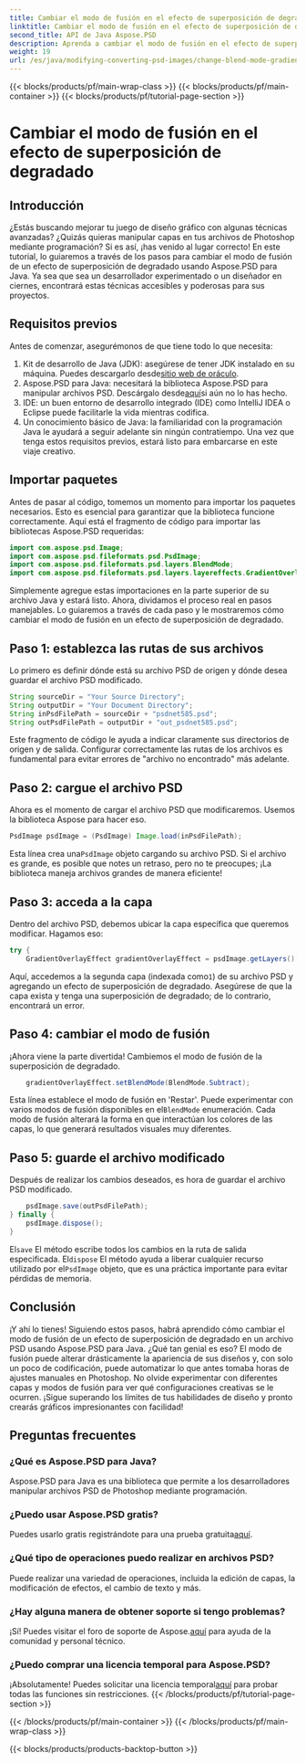 ```yaml
---
title: Cambiar el modo de fusión en el efecto de superposición de degradado
linktitle: Cambiar el modo de fusión en el efecto de superposición de degradado
second_title: API de Java Aspose.PSD
description: Aprenda a cambiar el modo de fusión en el efecto de superposición de degradado con Aspose.PSD para Java. Guía paso a paso para crear gráficos impresionantes.
weight: 19
url: /es/java/modifying-converting-psd-images/change-blend-mode-gradient-overlay-effect/
---
```


{{< blocks/products/pf/main-wrap-class >}}
{{< blocks/products/pf/main-container >}}
{{< blocks/products/pf/tutorial-page-section >}}

# Cambiar el modo de fusión en el efecto de superposición de degradado

## Introducción
¿Estás buscando mejorar tu juego de diseño gráfico con algunas técnicas avanzadas? ¿Quizás quieras manipular capas en tus archivos de Photoshop mediante programación? Si es así, ¡has venido al lugar correcto! En este tutorial, lo guiaremos a través de los pasos para cambiar el modo de fusión de un efecto de superposición de degradado usando Aspose.PSD para Java. Ya sea que sea un desarrollador experimentado o un diseñador en ciernes, encontrará estas técnicas accesibles y poderosas para sus proyectos. 
## Requisitos previos
Antes de comenzar, asegurémonos de que tiene todo lo que necesita:
1.  Kit de desarrollo de Java (JDK): asegúrese de tener JDK instalado en su máquina. Puedes descargarlo desde[sitio web de oráculo](https://www.oracle.com/java/technologies/javase-jdk11-downloads.html).
2.  Aspose.PSD para Java: necesitará la biblioteca Aspose.PSD para manipular archivos PSD. Descárgalo desde[aquí](https://releases.aspose.com/psd/java/)si aún no lo has hecho.
3. IDE: un buen entorno de desarrollo integrado (IDE) como IntelliJ IDEA o Eclipse puede facilitarle la vida mientras codifica.
4. Un conocimiento básico de Java: la familiaridad con la programación Java le ayudará a seguir adelante sin ningún contratiempo.
Una vez que tenga estos requisitos previos, estará listo para embarcarse en este viaje creativo.
## Importar paquetes
Antes de pasar al código, tomemos un momento para importar los paquetes necesarios. Esto es esencial para garantizar que la biblioteca funcione correctamente. Aquí está el fragmento de código para importar las bibliotecas Aspose.PSD requeridas:
```java
import com.aspose.psd.Image;
import com.aspose.psd.fileformats.psd.PsdImage;
import com.aspose.psd.fileformats.psd.layers.BlendMode;
import com.aspose.psd.fileformats.psd.layers.layereffects.GradientOverlayEffect;
```
Simplemente agregue estas importaciones en la parte superior de su archivo Java y estará listo.
Ahora, dividamos el proceso real en pasos manejables. Lo guiaremos a través de cada paso y le mostraremos cómo cambiar el modo de fusión en un efecto de superposición de degradado.
## Paso 1: establezca las rutas de sus archivos
Lo primero es definir dónde está su archivo PSD de origen y dónde desea guardar el archivo PSD modificado. 
```java
String sourceDir = "Your Source Directory";
String outputDir = "Your Document Directory";
String inPsdFilePath = sourceDir + "psdnet585.psd";
String outPsdFilePath = outputDir + "out_psdnet585.psd";
```
Este fragmento de código le ayuda a indicar claramente sus directorios de origen y de salida. Configurar correctamente las rutas de los archivos es fundamental para evitar errores de "archivo no encontrado" más adelante.
## Paso 2: cargue el archivo PSD
Ahora es el momento de cargar el archivo PSD que modificaremos. Usemos la biblioteca Aspose para hacer eso.
```java
PsdImage psdImage = (PsdImage) Image.load(inPsdFilePath);
```
 Esta línea crea una`PsdImage` objeto cargando su archivo PSD. Si el archivo es grande, es posible que notes un retraso, pero no te preocupes; ¡La biblioteca maneja archivos grandes de manera eficiente!
## Paso 3: acceda a la capa
Dentro del archivo PSD, debemos ubicar la capa específica que queremos modificar. Hagamos eso:
```java
try {
    GradientOverlayEffect gradientOverlayEffect = psdImage.getLayers()[1].getBlendingOptions().addGradientOverlay();
```
 Aquí, accedemos a la segunda capa (indexada como`1`) de su archivo PSD y agregando un efecto de superposición de degradado. Asegúrese de que la capa exista y tenga una superposición de degradado; de lo contrario, encontrará un error.
## Paso 4: cambiar el modo de fusión
¡Ahora viene la parte divertida! Cambiemos el modo de fusión de la superposición de degradado.
```java
    gradientOverlayEffect.setBlendMode(BlendMode.Subtract);
```
 Esta línea establece el modo de fusión en 'Restar'. Puede experimentar con varios modos de fusión disponibles en el`BlendMode` enumeración. Cada modo de fusión alterará la forma en que interactúan los colores de las capas, lo que generará resultados visuales muy diferentes.
## Paso 5: guarde el archivo modificado
Después de realizar los cambios deseados, es hora de guardar el archivo PSD modificado.
```java
    psdImage.save(outPsdFilePath);
} finally {
    psdImage.dispose();
}
```
 El`save` El método escribe todos los cambios en la ruta de salida especificada. El`dispose` El método ayuda a liberar cualquier recurso utilizado por el`PsdImage` objeto, que es una práctica importante para evitar pérdidas de memoria.
## Conclusión
¡Y ahí lo tienes! Siguiendo estos pasos, habrá aprendido cómo cambiar el modo de fusión de un efecto de superposición de degradado en un archivo PSD usando Aspose.PSD para Java. ¿Qué tan genial es eso? El modo de fusión puede alterar drásticamente la apariencia de sus diseños y, con solo un poco de codificación, puede automatizar lo que antes tomaba horas de ajustes manuales en Photoshop.
No olvide experimentar con diferentes capas y modos de fusión para ver qué configuraciones creativas se le ocurren. ¡Sigue superando los límites de tus habilidades de diseño y pronto crearás gráficos impresionantes con facilidad!
## Preguntas frecuentes
### ¿Qué es Aspose.PSD para Java?
Aspose.PSD para Java es una biblioteca que permite a los desarrolladores manipular archivos PSD de Photoshop mediante programación.
### ¿Puedo usar Aspose.PSD gratis?
 Puedes usarlo gratis registrándote para una prueba gratuita[aquí](https://releases.aspose.com/).
### ¿Qué tipo de operaciones puedo realizar en archivos PSD?
Puede realizar una variedad de operaciones, incluida la edición de capas, la modificación de efectos, el cambio de texto y más.
### ¿Hay alguna manera de obtener soporte si tengo problemas?
 ¡Sí! Puedes visitar el foro de soporte de Aspose.[aquí](https://forum.aspose.com/c/psd/34) para ayuda de la comunidad y personal técnico.
### ¿Puedo comprar una licencia temporal para Aspose.PSD?
 ¡Absolutamente! Puedes solicitar una licencia temporal[aquí](https://purchase.aspose.com/temporary-license/) para probar todas las funciones sin restricciones.
{{< /blocks/products/pf/tutorial-page-section >}}

{{< /blocks/products/pf/main-container >}}
{{< /blocks/products/pf/main-wrap-class >}}

{{< blocks/products/products-backtop-button >}}
